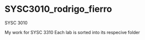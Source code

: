 # SYSC3010_rodrigo_fierro
SYSC 3010

My work for SYSC 3310
Each lab is sorted into its respecive folder

